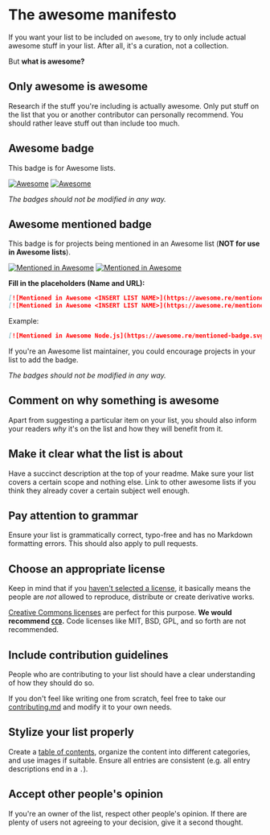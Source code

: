 # The awesome manifesto

If you want your list to be included on `awesome`, try to only include actual awesome stuff in your list. After all, it's a curation, not a collection.

But **what is awesome?**

## Only awesome is awesome

Research if the stuff you're including is actually awesome. Only put stuff on the list that you or another contributor can personally recommend. You should rather leave stuff out than include too much.

## Awesome badge

This badge is for Awesome lists.

[![Awesome](https://awesome.re/badge.svg)](https://awesome.re)
[![Awesome](https://awesome.re/badge-flat.svg)](https://awesome.re)

*The badges should not be modified in any way.*

## Awesome mentioned badge

This badge is for projects being mentioned in an Awesome list (**NOT for use in Awesome lists**).

[![Mentioned in Awesome](https://awesome.re/mentioned-badge.svg)](https://awesome.re)
[![Mentioned in Awesome](https://awesome.re/mentioned-badge-flat.svg)](https://awesome.re)

**Fill in the placeholders (Name and URL):**

```md
[![Mentioned in Awesome <INSERT LIST NAME>](https://awesome.re/mentioned-badge.svg)](https://github.com/<INSERT LIST URL>)
[![Mentioned in Awesome <INSERT LIST NAME>](https://awesome.re/mentioned-badge-flat.svg)](https://github.com/<INSERT LIST URL>)
```

Example:

```md
[![Mentioned in Awesome Node.js](https://awesome.re/mentioned-badge.svg)](https://github.com/sindresorhus/awesome-nodejs)
```

If you're an Awesome list maintainer, you could encourage projects in your list to add the badge.

*The badges should not be modified in any way.*

## Comment on why something is awesome

Apart from suggesting a particular item on your list, you should also inform your readers *why* it's on the list and how they will benefit from it.

## Make it clear what the list is about

Have a succinct description at the top of your readme. Make sure your list covers a certain scope and nothing else. Link to other awesome lists if you think they already cover a certain subject well enough.

## Pay attention to grammar

Ensure your list is grammatically correct, typo-free and has no Markdown formatting errors. This should also apply to pull requests.

## Choose an appropriate license

Keep in mind that if you [haven't selected a license](http://choosealicense.com/no-license/), it basically means the people are *not* allowed to reproduce, distribute or create derivative works.

[Creative Commons licenses](https://creativecommons.org/) are perfect for this purpose. **We would recommend [`CC0`](https://creativecommons.org/publicdomain/zero/1.0/).** Code licenses like MIT, BSD, GPL, and so forth are not recommended.

## Include contribution guidelines

People who are contributing to your list should have a clear understanding of how they should do so.

If you don't feel like writing one from scratch, feel free to take our [contributing.md](contributing.md) and modify it to your own needs.

## Stylize your list properly

Create a [table of contents](https://github.com/sindresorhus/stuff/blob/master/toc-generators.md), organize the content into different categories, and use images if suitable. Ensure all entries are consistent (e.g. all entry descriptions end in a `.`).

## Accept other people's opinion

If you're an owner of the list, respect other people's opinion. If there are plenty of users not agreeing to your decision, give it a second thought.
